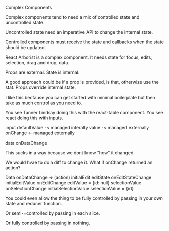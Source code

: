 Complex Components

Complex components tend to need a mix of controlled state and uncontrolled state.

Uncontrolled state need an imperative API to change the internal state.

Controlled components must receive the state and callbacks when the state should be updated.

React Arborist is a complex component. It needs state for focus, edits, selection, drag and drop, data.

Props are external. State is internal.

A good approach could be if a prop is provided, is that, otherwize use the stat. Props override internal state.

I like this becfause you can get started with minimal boilerplate but then take as much control as you need to.

You see Tanner Lindsay doing this with the react-table component. You see react doing this with inputs.

input
defaultValue -< managed interally
value -< managed externally
onChange <- managed externally

data
onDataChange

This sucks in a way because we dont know "how" it changed.

We would hvae to do a diff to change it. What if onChange returned an action?

Data
onDataChange => (action)
initialEdit
editState
onEditStateChange
initialEditValue
onEditChange
editValue = {id: null}
selectionValue
onSelectionChange
initialSelectionValue
selectionValue = {id}

You could even allow the thing to be fully controlled by passing in your own state and reducer function.

Or semi-=controlled by passing in each slice.

Or fully controlled by passing in nothing.
